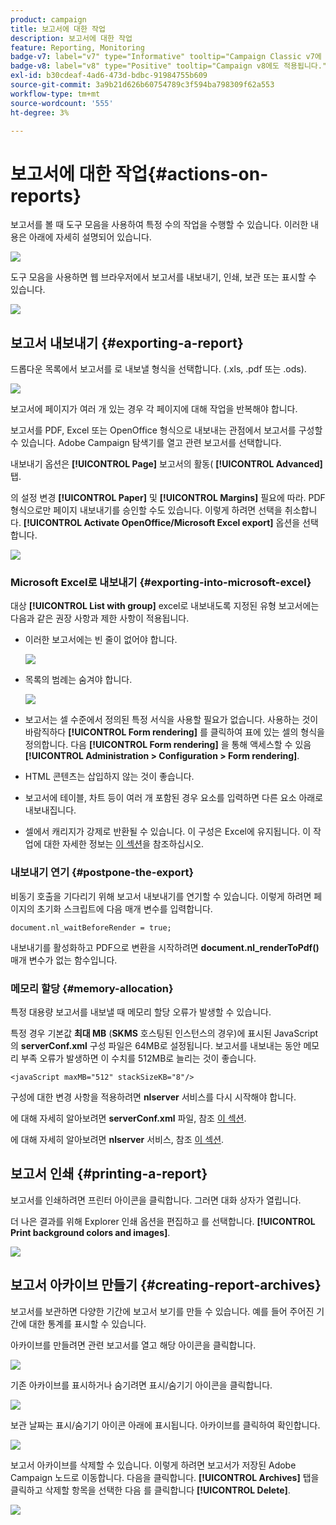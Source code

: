 ```yaml
---
product: campaign
title: 보고서에 대한 작업
description: 보고서에 대한 작업
feature: Reporting, Monitoring
badge-v7: label="v7" type="Informative" tooltip="Campaign Classic v7에 적용"
badge-v8: label="v8" type="Positive" tooltip="Campaign v8에도 적용됩니다."
exl-id: b30cdeaf-4ad6-473d-bdbc-91984755b609
source-git-commit: 3a9b21d626b60754789c3f594ba798309f62a553
workflow-type: tm+mt
source-wordcount: '555'
ht-degree: 3%

---
```


# 보고서에 대한 작업{#actions-on-reports}



보고서를 볼 때 도구 모음을 사용하여 특정 수의 작업을 수행할 수 있습니다. 이러한 내용은 아래에 자세히 설명되어 있습니다.

![](assets/s_ncs_advuser_report_wizard_2.png)

도구 모음을 사용하면 웹 브라우저에서 보고서를 내보내기, 인쇄, 보관 또는 표시할 수 있습니다.

![](assets/s_ncs_advuser_report_wizard_04.png)

## 보고서 내보내기 {#exporting-a-report}

드롭다운 목록에서 보고서를 로 내보낼 형식을 선택합니다. (.xls, .pdf 또는 .ods).

![](assets/s_ncs_advuser_report_wizard_06.png)

보고서에 페이지가 여러 개 있는 경우 각 페이지에 대해 작업을 반복해야 합니다.

보고서를 PDF, Excel 또는 OpenOffice 형식으로 내보내는 관점에서 보고서를 구성할 수 있습니다. Adobe Campaign 탐색기를 열고 관련 보고서를 선택합니다.

내보내기 옵션은 **[!UICONTROL Page]** 보고서의 활동( **[!UICONTROL Advanced]** 탭.

의 설정 변경 **[!UICONTROL Paper]** 및 **[!UICONTROL Margins]** 필요에 따라. PDF 형식으로만 페이지 내보내기를 승인할 수도 있습니다. 이렇게 하려면 선택을 취소합니다. **[!UICONTROL Activate OpenOffice/Microsoft Excel export]** 옵션을 선택합니다.

![](assets/s_ncs_advuser_report_wizard_021.png)

### Microsoft Excel로 내보내기 {#exporting-into-microsoft-excel}

대상 **[!UICONTROL List with group]** excel로 내보내도록 지정된 유형 보고서에는 다음과 같은 권장 사항과 제한 사항이 적용됩니다.

* 이러한 보고서에는 빈 줄이 없어야 합니다.

  ![](assets/export_limitations_remove_empty_line.png)

* 목록의 범례는 숨겨야 합니다.

  ![](assets/export_limitations_hide_label.png)

* 보고서는 셀 수준에서 정의된 특정 서식을 사용할 필요가 없습니다. 사용하는 것이 바람직하다 **[!UICONTROL Form rendering]** 를 클릭하여 표에 있는 셀의 형식을 정의합니다. 다음 **[!UICONTROL Form rendering]** 을 통해 액세스할 수 있음 **[!UICONTROL Administration > Configuration > Form rendering]**.
* HTML 콘텐츠는 삽입하지 않는 것이 좋습니다.
* 보고서에 테이블, 차트 등이 여러 개 포함된 경우 요소를 입력하면 다른 요소 아래로 내보내집니다.
* 셀에서 캐리지가 강제로 반환될 수 있습니다. 이 구성은 Excel에 유지됩니다. 이 작업에 대한 자세한 정보는 [이 섹션](../../reporting/using/creating-a-table.md#defining-cell-format)을 참조하십시오.

### 내보내기 연기 {#postpone-the-export}

비동기 호출을 기다리기 위해 보고서 내보내기를 연기할 수 있습니다. 이렇게 하려면 페이지의 초기화 스크립트에 다음 매개 변수를 입력합니다.

```
document.nl_waitBeforeRender = true;
```

내보내기를 활성화하고 PDF으로 변환을 시작하려면 **document.nl_renderToPdf()** 매개 변수가 없는 함수입니다.

### 메모리 할당 {#memory-allocation}

특정 대용량 보고서를 내보낼 때 메모리 할당 오류가 발생할 수 있습니다.

특정 경우 기본값 **최대 MB** (**SKMS** 호스팅된 인스턴스의 경우)에 표시된 JavaScript의 **serverConf.xml** 구성 파일은 64MB로 설정됩니다. 보고서를 내보내는 동안 메모리 부족 오류가 발생하면 이 수치를 512MB로 늘리는 것이 좋습니다.

```
<javaScript maxMB="512" stackSizeKB="8"/>
```

구성에 대한 변경 사항을 적용하려면 **nlserver** 서비스를 다시 시작해야 합니다.

에 대해 자세히 알아보려면 **serverConf.xml** 파일, 참조 [이 섹션](../../production/using/configuration-principle.md).

에 대해 자세히 알아보려면 **nlserver** 서비스, 참조 [이 섹션](../../production/using/administration.md).

## 보고서 인쇄 {#printing-a-report}

보고서를 인쇄하려면 프린터 아이콘을 클릭합니다. 그러면 대화 상자가 열립니다.

더 나은 결과를 위해 Explorer 인쇄 옵션을 편집하고 를 선택합니다. **[!UICONTROL Print background colors and images]**.

![](assets/s_ncs_advuser_report_print_options.png)

## 보고서 아카이브 만들기 {#creating-report-archives}

보고서를 보관하면 다양한 기간에 보고서 보기를 만들 수 있습니다. 예를 들어 주어진 기간에 대한 통계를 표시할 수 있습니다.

아카이브를 만들려면 관련 보고서를 열고 해당 아이콘을 클릭합니다.

![](assets/s_ncs_advuser_report_wizard_07.png)

기존 아카이브를 표시하거나 숨기려면 표시/숨기기 아이콘을 클릭합니다.

![](assets/s_ncs_advuser_report_history_06.png)

보관 날짜는 표시/숨기기 아이콘 아래에 표시됩니다. 아카이브를 클릭하여 확인합니다.

![](assets/s_ncs_advuser_report_history_04.png)

보고서 아카이브를 삭제할 수 있습니다. 이렇게 하려면 보고서가 저장된 Adobe Campaign 노드로 이동합니다. 다음을 클릭합니다. **[!UICONTROL Archives]** 탭을 클릭하고 삭제할 항목을 선택한 다음 를 클릭합니다 **[!UICONTROL Delete]**.

![](assets/s_ncs_advuser_report_history_01.png)
